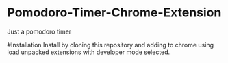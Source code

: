 # Pomodoro-Timer-Chrome-Extension
Just a pomodoro timer

#Installation
Install by cloning this repository and adding to chrome using load unpacked extensions with developer mode selected.
